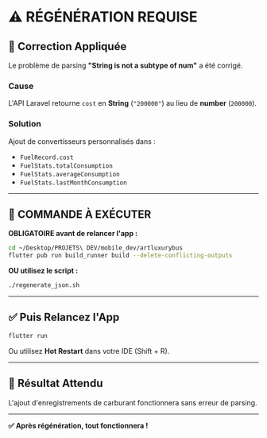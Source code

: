 # ⚠️ RÉGÉNÉRATION REQUISE

## 🔧 Correction Appliquée

Le problème de parsing **"String is not a subtype of num"** a été corrigé.

### Cause
L'API Laravel retourne `cost` en **String** (`"200000"`) au lieu de **number** (`200000`).

### Solution
Ajout de convertisseurs personnalisés dans :
- `FuelRecord.cost`
- `FuelStats.totalConsumption`
- `FuelStats.averageConsumption`
- `FuelStats.lastMonthConsumption`

---

## 🚀 COMMANDE À EXÉCUTER

**OBLIGATOIRE avant de relancer l'app :**

```bash
cd ~/Desktop/PROJETS\ DEV/mobile_dev/artluxurybus
flutter pub run build_runner build --delete-conflicting-outputs
```

**OU utilisez le script :**

```bash
./regenerate_json.sh
```

---

## ✅ Puis Relancez l'App

```bash
flutter run
```

Ou utilisez **Hot Restart** dans votre IDE (Shift + R).

---

## 🎯 Résultat Attendu

L'ajout d'enregistrements de carburant fonctionnera sans erreur de parsing.

---

**✅ Après régénération, tout fonctionnera !**
